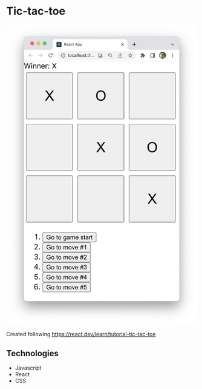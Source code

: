 # Tic-tac-toe

![Project Image](resources/project.png)

Created following https://react.dev/learn/tutorial-tic-tac-toe

## Technologies

- Javascript
- React
- CSS


